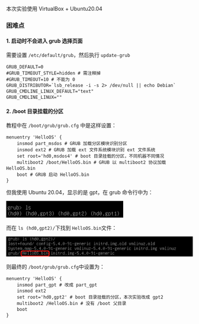 本次实验使用 VirtualBox + Ubuntu20.04

### 困难点

#### 1. 启动时不会进入 grub 选择页面

需要设置 `/etc/default/grub`，然后执行 `update-grub`

```
GRUB_DEFAULT=0
#GRUB_TIMEOUT_STYLE=hidden # 需注释掉
#GRUB_TIMEOUT=10 # 不能为 0
GRUB_DISTRIBUTOR=`lsb_release -i -s 2> /dev/null || echo Debian`
GRUB_CMDLINE_LINUX_DEFAULT="text"
GRUB_CMDLINE_LINUX=""
```



#### 2. /boot 目录挂载的分区

教程中在 `/boot/grub/grub.cfg` 中是这样设置：

```
menuentry 'HelloOS' {
	insmod part_msdos # GRUB 加载分区模块识别分区
	insmod ext2 # GRUB 加载 ext 文件系统模块识别 ext 文件系统
	set root='hd0,msdos4' # boot 目录挂载的分区，不同机器不同情况
	multiboot2 /boot/HelloOS.bin # GRUB 以 multiboot2 协议加载 HelloOS.bin
	boot # GRUB 启动 HelloOS.bin
}
```

但我使用 Ubuntu 20.04，显示的是 gpt，在 grub 命令行中为：

![grub cmd](../resources/l2_grub_cmd.png)

而在 `ls (hd0,gpt2)/`下找到 `HelloOS.bin`文件：

![](../resources/l2_grub_helloos.png)

则最终的 `/boot/grub/grub.cfg`中设置为：

```
menuentry 'HelloOS' {
	insmod part_gpt # 改成 part_gpt
	insmod ext2
	set root='hd0,gpt2' # boot 目录挂载的分区，本次实验改成 gpt2
	multiboot2 /HelloOS.bin # 没有 /boot 父目录
	boot
}
```



